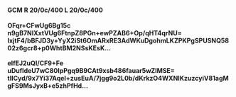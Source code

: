 #### GCM R 20/0c/400 L 20/0c/400
**OFqr+CFwUg6Bg15c**<br/>**n9gB7NIXxtVUg6FtnpZ8PGn+ewPZAB6+Op/qHT4qrNU=**<br/>**IxjtF4/bBFJD3y+YyX2iSt6OmARxRE3AdWKuDgohmLKZPKPgSPUSNQ5802z6gcr8+p0WhtBM2NSsKEsK...**<br/><br/>
**eIfEJ2uQl/CF9+Fe**<br/>**uDufldeU7wC80IpPgq9B9CAt9xsb486fauar5wZIMSE=**<br/>**tIlCyd/9x7Yi37AqeI+zusEuA/7jgg9o2L0b/dKrkzO4WXNIKzuzcyiV81agMgFS9MsJyxB+e5zhPfHd...**
